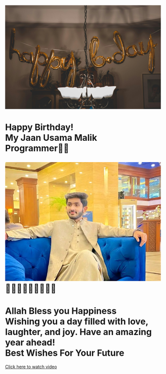 



<html lang="en">
<head>
    <meta charset="UTF-8">
    <meta name="viewport" content="width=device-width, initial-scale=2.0">
    
    
</head>
<body>
    <div class="container">
        <h1 class="greeting"></h1>
        <p class="message">
        <img class="friend-photo" src="https://github.com/Baloch6/Bithday/raw/main/pexels-thatguycraig000-1543762.jpg  " alt="Friend's Photo">

        
    
<h1 class="message">
    Happy Birthday! <br>
    My Jaan Usama Malik <br>
    Programmer🎀🎀 <br>


<img
src="https://github.com/Baloch6/Bithday/raw/main/IMG-20241213-WA0016.jpg"
alt="friend photo">
    🎉🎉🎉🌹🌹🌹💝💝💝
</h1>
<h1 class="message">
Allah Bless you Happiness <br>
Wishing you a day filled with love, laughter, and joy. Have an amazing year ahead! <br>
Best Wishes For Your Future
</h1>
    
[Click here to watch video](https://github.com/Baloch6/Bithday/raw/main/video-file/84282c9ddd862cb2e9824f55f331912d.mp4)



